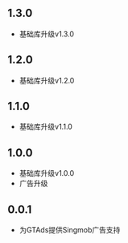 ## 1.3.0

* 基础库升级v1.3.0

## 1.2.0

* 基础库升级v1.2.0

## 1.1.0

* 基础库升级v1.1.0

## 1.0.0

* 基础库升级v1.0.0
* 广告升级

## 0.0.1

* 为GTAds提供Singmob广告支持
